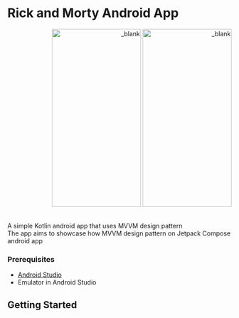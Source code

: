 # Rick and Morty Android App

<div align="right">
  <img src="https://github.com/user-attachments/assets/85c7efdd-5e13-49bc-9528-1af161c345cc" alt="_blank" width="200px" height="400px"> 
  <img src="https://github.com/user-attachments/assets/9b4912b9-1eaf-4f46-a233-116a7ededcfe" alt="_blank" width="200px" height="400px"><br><br>
</div>

A simple Kotlin android app that uses MVVM design pattern <br>
The app aims to showcase how MVVM design pattern on Jetpack Compose android app <br>



### Prerequisites
- [Android Studio](https://developer.android.com/studio)
- Emulator in Android Studio

## Getting Started
```
```
